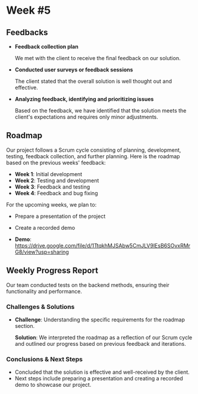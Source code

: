 # **Week #5**

## **Feedbacks**

- **Feedback collection plan**

  We met with the client to receive the final feedback on our solution.

- **Conducted user surveys or feedback sessions**

  The client stated that the overall solution is well thought out and effective.

- **Analyzing feedback, identifying and prioritizing issues**

  Based on the feedback, we have identified that the solution meets the client's expectations and requires only minor adjustments.

## **Roadmap**

Our project follows a Scrum cycle consisting of planning, development, testing, feedback collection, and further planning. Here is the roadmap based on the previous weeks' feedback:

- **Week 1**: Initial development
- **Week 2**: Testing and development
- **Week 3**: Feedback and testing
- **Week 4**: Feedback and bug fixing

For the upcoming weeks, we plan to:

- Prepare a presentation of the project
- Create a recorded demo

- **Demo**: https://drive.google.com/file/d/1TtqkhMJSAbw5CmJLV9lEsB6SOvxRMrG8/view?usp=sharing

## **Weekly Progress Report**

Our team conducted tests on the backend methods, ensuring their functionality and performance.

### **Challenges & Solutions**

- **Challenge**: Understanding the specific requirements for the roadmap section.
  
  **Solution**: We interpreted the roadmap as a reflection of our Scrum cycle and outlined our progress based on previous feedback and iterations.

### **Conclusions & Next Steps**

- Concluded that the solution is effective and well-received by the client.
- Next steps include preparing a presentation and creating a recorded demo to showcase our project.
